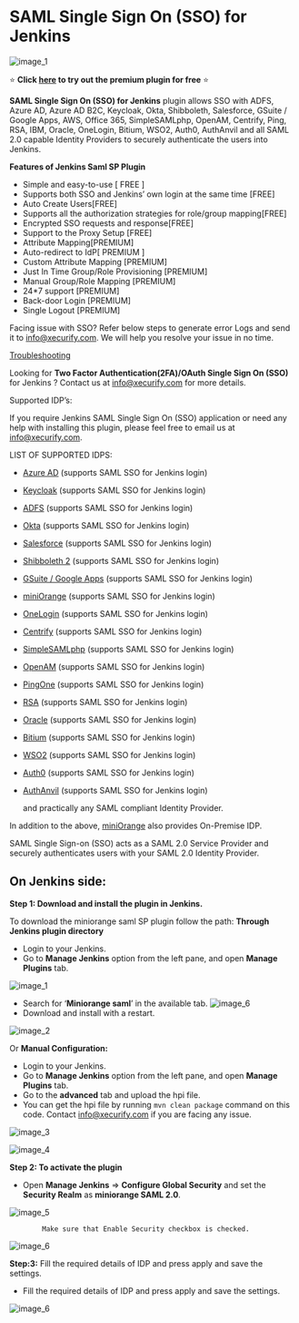 # SAML Single Sign On (SSO) for Jenkins
![image_1](docs/images/jenkins-sso.png)

 ⭐  **Click [here](https://miniorange.atlassian.net/wiki/spaces/JSDoc/pages/2551251014/Jenkins+SAML+SSO+Premium+Version+Payment+Steps) to try out the premium plugin for free** ⭐

**SAML Single Sign On (SSO) for Jenkins** plugin allows SSO with ADFS, Azure AD, Azure AD B2C, Keycloak, Okta, Shibboleth, Salesforce, GSuite / Google Apps, AWS, Office 365, SimpleSAMLphp, OpenAM, Centrify, Ping, RSA, IBM, Oracle, OneLogin, Bitium, WSO2, Auth0, AuthAnvil and all SAML 2.0 capable Identity Providers to securely authenticate the users into Jenkins.

**Features of Jenkins Saml SP Plugin**

* Simple and easy-to-use [ FREE ]
* Supports both SSO and Jenkins’ own login at the same time [FREE]
* Auto Create Users[FREE]
* Supports all the authorization strategies for role/group mapping[FREE]
* Encrypted SSO requests and response[FREE]
* Support to the Proxy Setup [FREE]
* Attribute Mapping[PREMIUM]
* Auto-redirect to IdP[ PREMIUM ]
* Custom Attribute Mapping [PREMIUM]
* Just In Time Group/Role Provisioning [PREMIUM]
* Manual Group/Role Mapping [PREMIUM]
* 24*7 support [PREMIUM]
* Back-door Login [PREMIUM]
* Single Logout [PREMIUM]

Facing issue with SSO? Refer below steps to generate error Logs and send it to info@xecurify.com. We will help you resolve your issue in no time.

[Troubleshooting](/docs/images/troubleshooting.md)

Looking for **Two Factor Authentication(2FA)/OAuth Single Sign On (SSO)** for Jenkins ? Contact us at info@xecurify.com for more details.

Supported IDP’s:

If you require Jenkins SAML Single Sign On (SSO) application or need any help with installing this plugin, please feel free to email us at info@xecurify.com.


LIST OF SUPPORTED IDPS:
* [Azure AD](https://plugins.miniorange.com/saml-single-sign-on-sso-into-jenkins-using-azure-ad-as-idp) (supports SAML SSO for Jenkins login)
* [Keycloak](https://plugins.miniorange.com/saml-single-sign-on-sso-into-jenkins-using-jboss-keycloak-as-idp) (supports SAML SSO for Jenkins login)
* [ADFS](https://plugins.miniorange.com/saml-single-sign-on-sso-into-jenkins-using-adfs-as-idp) (supports SAML SSO for Jenkins login)
* [Okta](https://plugins.miniorange.com/saml-single-sign-on-sso-into-jenkins-using-okta-as-idp) (supports SAML SSO for Jenkins login)
* [Salesforce](https://plugins.miniorange.com/saml-single-sign-on-sso-into-jenkins-using-salesforce) (supports SAML SSO for Jenkins login)
* [Shibboleth 2](https://plugins.miniorange.com/saml-single-sign-on-sso-into-jenkins-using-shibboleth2) (supports SAML SSO for Jenkins login)
* [GSuite / Google Apps](https://plugins.miniorange.com/saml-single-sign-on-sso-into-jenkins-using-google-apps-g-suite-as-idp) (supports SAML SSO for Jenkins login)
* [miniOrange](https://plugins.miniorange.com/saml-single-sign-on-sso-into-jenkins-using-miniorange-as-idp) (supports SAML SSO for Jenkins login)
* [OneLogin](https://plugins.miniorange.com/saml-single-sign-on-sso-into-jenkins-using-onelogin-as-idp) (supports SAML SSO for Jenkins login)
* [Centrify](https://plugins.miniorange.com/saml-single-sign-on-sso-into-jenkins-using-centrify-as-idp) (supports SAML SSO for Jenkins login)
* [SimpleSAMLphp](https://plugins.miniorange.com/saml-single-sign-on-sso-into-jenkins-using-simplesaml) (supports SAML SSO for Jenkins login)
* [OpenAM](https://plugins.miniorange.com/saml-single-sign-on-sso-into-jenkins-using-openam-as-idp) (supports SAML SSO for Jenkins login)
* [PingOne](https://plugins.miniorange.com/saml-single-sign-on-sso-into-jenkins-using-ping-one) (supports SAML SSO for Jenkins login)
* [RSA](https://plugins.miniorange.com/saml-single-sign-on-sso-into-jenkins-using-rsa-securid) (supports SAML SSO for Jenkins login)
* [Oracle](https://plugins.miniorange.com/saml-single-sign-on-sso-into-jenkins-using-oracle-enterprise-manager) (supports SAML SSO for Jenkins login)
* [Bitium](https://plugins.miniorange.com/saml-single-sign-on-sso-into-jenkins-using-bitium-as-idp) (supports SAML SSO for Jenkins login)
* [WSO2](https://plugins.miniorange.com/saml-single-sign-on-sso-into-jenkins-using-wso2) (supports SAML SSO for Jenkins login)
* [Auth0](https://plugins.miniorange.com/saml-single-sign-on-sso-into-jenkins-using-auth0-as-idp) (supports SAML SSO for Jenkins login)
* [AuthAnvil](https://plugins.miniorange.com/saml-single-sign-on-sso-into-jenkins-using-authanvil-as-idp) (supports SAML SSO for Jenkins login) 
 
   and practically any SAML compliant Identity Provider.
 
 
In addition to the above, [miniOrange](/docs/images/miniorange_as_idp.md) also provides On-Premise IDP. 
 
 
SAML Single Sign-on (SSO) acts as a SAML 2.0 Service Provider and securely authenticates users with your SAML 2.0 Identity Provider.

## On Jenkins side:

**Step 1: Download and install the plugin in Jenkins.**

To download the miniorange saml SP plugin follow the path:
**Through Jenkins plugin directory**
* Login to your Jenkins.
* Go to **Manage Jenkins** option from the left pane, and open **Manage Plugins** tab.

![image_1](docs/images/configuration/manage_plugin_1.png)

* Search for ‘**Miniorange saml**’ in the available tab.
  ![image_6](docs/images/configuration/available-tab-intsall.png)
* Download and install with a restart.

![image_2](docs/images/configuration/plugin_installed_2.png)

Or
**Manual Configuration:**
* Login to your Jenkins.
* Go to **Manage Jenkins** option from the left pane, and open **Manage Plugins** tab.
* Go to the **advanced** tab and upload the hpi file.
* You can get the hpi file by running ```mvn clean package``` command on this code. Contact info@xecurify.com if you are facing any issue.

![image_3](docs/images/configuration/upload_plugin_3.png)

![image_4](docs/images/configuration/plugin_installed_2.png)

**Step 2: To activate the plugin**

* Open **Manage Jenkins** => **Configure Global Security** and set the **Security Realm** as **miniorange SAML 2.0**.

![image_5](docs/images/configuration/configure_global_sec_5.png)

            Make sure that Enable Security checkbox is checked.
            
![image_6](docs/images/configuration/config_global_sec_6.PNG)

**Step:3:** Fill the required details of IDP and press apply and save the settings.
* Fill the required details of IDP and press apply and save the settings.

![image_6](docs/images/configuration/config_jenkins_7.png)

